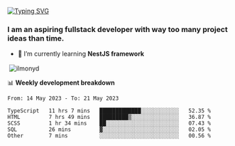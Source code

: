 [![Typing SVG](https://readme-typing-svg.herokuapp.com?color=%23e07a5f&size=40&center=false&vCenter=true&multiline=true&width=900&height=70&lines=Hi%2C+my+name+is+Oleg)](https://git.io/typing-svg)

<h3>
  I am an aspiring fullstack developer with way too many project ideas than time.</h3>

- 🌱 I’m currently learning **NestJS framework**

<p align="left">
</p>






<p>&nbsp;<img align="center" src="https://github-readme-stats.vercel.app/api?username=ilmonyd&show_icons=true&theme=calm&locale=en" alt="ilmonyd" /></p>


📊 **Weekly development breakdown**
<!--START_SECTION:waka-->

```text
From: 14 May 2023 - To: 21 May 2023

TypeScript   11 hrs 7 mins   █████████████░░░░░░░░░░░░   52.35 %
HTML         7 hrs 49 mins   █████████▒░░░░░░░░░░░░░░░   36.87 %
SCSS         1 hr 34 mins    ██░░░░░░░░░░░░░░░░░░░░░░░   07.43 %
SQL          26 mins         ▓░░░░░░░░░░░░░░░░░░░░░░░░   02.05 %
Other        7 mins          ░░░░░░░░░░░░░░░░░░░░░░░░░   00.56 %
```

<!--END_SECTION:waka-->
